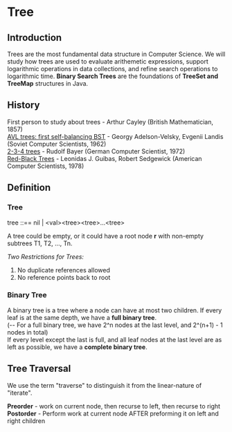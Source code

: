 # Tree

## Introduction
 
Trees are the most fundamental data structure in Computer Science. We will study how trees are used to evaluate arithemetic expressions, support logarithmic operations in data collections, and refine search operations to logarithmic time. **Binary Search Trees** are the foundations of **TreeSet and TreeMap** structures in Java.

## History

First person to study about trees - Arthur Cayley (British Mathematician, 1857) <br>
[AVL trees: first self-balancing BST](https://www.mathnet.ru/php/archive.phtml?wshow=paper&jrnid=dan&paperid=26964&option_lang=eng) - Georgy Adelson-Velsky, Evgenii Landis (Soviet Computer Scientists, 1962) <br>
[2-3-4 trees](https://link.springer.com/article/10.1007/BF00289509) - Rudolf Bayer (German Computer Scientist, 1972) <br>
[Red-Black Trees](https://ieeexplore.ieee.org/abstract/document/4567957) - Leonidas J. Guibas, Robert Sedgewick (American Computer Scientists, 1978)


## Definition

### Tree
tree ::== nil | \<val\>\<tree\>\<tree\>...\<tree\>

A tree could be empty, or it could have a root node **r** with non-empty subtrees T1, T2, ..., Tn.

*Two Restrictions for Trees:* <br>
1. No duplicate references allowed <br>
2. No reference points back to root

### Binary Tree

A binary tree is a tree where a node can have at most two children.
If every leaf is at the same depth, we have a **full binary tree**. <br>
(-- For a full binary tree, we have 2^n nodes at the last level, and 2^(n+1) - 1 nodes in total) <br>
If every level except the last is full, and all leaf nodes at the last level are as left as possible, we have a **complete binary tree**.

## Tree Traversal

We use the term "traverse" to distinguish it from the linear-nature of "iterate".

**Preorder** - work on current node, then recurse to left, then recurse to right <br>
**Postorder** - Perform work at current node AFTER preforming it on left and right children

